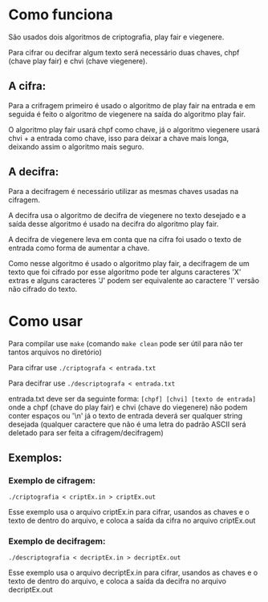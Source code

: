 # Como funciona

São usados dois algoritmos de criptografia, play fair e viegenere.

Para cifrar ou decifrar algum texto será necessário duas chaves, chpf (chave play fair) e chvi (chave viegenere).

## A cifra:

Para a crifragem primeiro é usado o algoritmo de play fair na entrada e em seguida é feito o algoritmo de viegenere na saída do algoritmo play fair.

O algoritmo play fair usará chpf como chave, já o algoritmo viegenere usará chvi + a entrada como chave, isso para deixar a chave mais longa, deixando assim o algoritmo mais seguro.

## A decifra:

Para a decifragem é necessário utilizar as mesmas chaves usadas na cifragem.

A decifra usa o algoritmo de decifra de viegenere no texto desejado e a saída desse algoritmo é usado na decifra do algoritmo play fair.

A decifra de viegenere leva em conta que na cifra foi usado o texto de entrada como forma de aumentar a chave.

Como nesse algoritmo é usado o algoritmo play fair, a decifragem de um texto que foi cifrado por esse algoritmo pode ter alguns caracteres 'X' extras
e alguns caracteres 'J' podem ser equivalente ao caractere 'I' versão não cifrado do texto.

# Como usar

Para compilar use `make` (comando `make clean` pode ser útil para não ter tantos arquivos no diretório)

Para cifrar use `./criptografa < entrada.txt`

Para decifrar use `./descriptografa < entrada.txt`

entrada.txt deve ser da seguinte forma:
`[chpf] [chvi] [texto de entrada]`
onde a chpf (chave do play fair) e chvi (chave do viegenere) não podem conter espaços ou '\n'
já o texto de entrada deverá ser qualquer string desejada
(qualquer caractere que não é uma letra do padrão ASCII será deletado para ser feita a cifragem/decifragem)

## Exemplos:

### Exemplo de cifragem:

`./criptografia < criptEx.in > criptEx.out`

Esse exemplo usa o arquivo criptEx.in para cifrar, usandos as chaves e o texto de dentro do arquivo, e coloca a saída da cifra no arquivo criptEx.out

### Exemplo de decifragem:

`./descriptografia < decriptEx.in > decriptEx.out`

Esse exemplo usa o arquivo decriptEx.in para cifrar, usandos as chaves e o texto de dentro do arquivo, e coloca a saída da decifra no arquivo decriptEx.out
